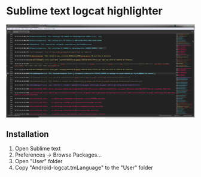 # Sublime text logcat highlighter

![screenshot](https://raw.githubusercontent.com/exoit/sublime_text_logcat_highlighting/master/screen/logcat_syntax.png)

## Installation

1. Open Sublime text
2. Preferences -> Browse Packages...
3. Open "User" folder
4. Copy "Android-logcat.tmLanguage" to the "User" folder
